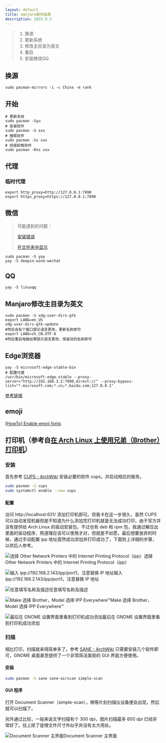 ```yaml
---
layout: default
title: manjaro避坑指南
description: 2023.9.3
---
```


> 1. 换源
> 2. 更新系统
> 3. 修改主目录为英文
> 4. 重启
> 5. 安装微信QQ

## 换源

```shell
sudo pacman-mirrors -i -c China -m rank
```

## 开始

```shell
# 更新系统
sudo pacman -Syu
# 安装软件
sudo pacman -S xxx
# 搜索软件
sudo pacman -Ss xxx
# 彻底卸载软件
sudo pacman -Rns xxx
```

## 代理

### 临时代理

```shell
export http_proxy=http://127.0.0.1:7890
export https_proxy=https://127.0.0.1:7890
```

## 微信
> 可能遇到的问题：
> 
> [安装错误](https://github.com/vufa/deepin-wine-wechat-arch/issues/271)
> 
> [在文件夹中显示](https://github.com/vufa/deepin-wine-wechat-arch/issues/273)

```shell
sudo pacman -S yay
yay -S deepin-wine-wechat
```

## QQ

```shell
yay -S linuxqq
```

## Manjaro修改主目录为英文

```shell
sudo pacman -S xdg-user-dirs-gtk
export LANG=en_US
xdg-user-dirs-gtk-update
#然后会有个窗口提示语言更改，更新名称即可
export LANG=zh_CN.UTF-8
#然后重启电脑如果提示语言更改，保留旧的名称即可
```

## Edge浏览器

```shell
yay -S microsoft-edge-stable-bin
# 配置代理
/usr/bin/microsoft-edge-stable --proxy-server="http://192.168.3.2:7890,direct://" --proxy-bypass-list="*.microsoft.com;*.cn;*.baidu.com;127.0.0.1"
```
[参考链接](https://learn.microsoft.com/zh-cn/deployedge/edge-learnmore-cmdline-options-proxy-settings)

## emoji

[[HowTo] Enable emoji fonts](https://forum.manjaro.org/t/howto-enable-emoji-fonts/36695)

## 打印机（参考自[在 Arch Linux 上使用兄弟（Brother）打印机](https://blog.gimo.me/posts/using-brother-printer-on-linux/)）

### 安装

首先参考 [CUPS - ArchWiki](https://wiki.archlinux.org/title/CUPS) 安装必要的软件 cups，并启动相应的服务。

```bash
sudo pacman -S cups
sudo systemctl enable --now cups
```

#### 配置

访问 http://localhost:631/ 添加打印机即可。但我卡在这一步很久，虽然 CUPS 可以自动发现机器但是不知道为什么添加完打印机就是无法成功打印，由于官方并没有提供给 Arch Linux 的驱动安装包，不过也有 deb 和 rpm 包，我通过解压出里面的驱动程序，照道理应该可以使用才对，但就是不如愿，最后想要放弃的时候，通过手动配置 ipp 地址竟然成功添加并打印成功了，下面附上详细的步骤，以供后人参考。

![选择 Other Network Printers 中的 Internet Printing Protocol（ipp）](https://blog.gimo.me/posts/using-brother-printer-on-linux/CUPS_Add_Printer_1_hu5fe08531ddde13eea07ec4e98d254e63_105553_1020x802_resize_q75_h2_box_3.webp)选择 Other Network Printers 中的 Internet Printing Protocol（ipp）

![输入 ipp://192.168.2.143/ipp/port1，注意替换 IP 地址](https://blog.gimo.me/posts/using-brother-printer-on-linux/CUPS_Add_Printer_2_hubb4ee942e046868eedc02027805076d8_80651_1020x802_resize_q75_h2_box_3.webp)输入 ipp://192.168.2.143/ipp/port1，注意替换 IP 地址

![任意填写名称及描述](https://blog.gimo.me/posts/using-brother-printer-on-linux/CUPS_Add_Printer_3_hu0dc100d7ade6311147510fcc67c3f3fa_80544_1020x802_resize_q75_h2_box_3.webp)任意填写名称及描述

![Make 选择 Brother，Model 选择 IPP Everywhere™](https://blog.gimo.me/posts/using-brother-printer-on-linux/CUPS_Add_Printer_4_hu3b77e3cb8179cb23905fa61b97ce212d_89291_1020x802_resize_q75_h2_box_3.webp)Make 选择 Brother，Model 选择 IPP Everywhere™

![最后在 GNOME 设置界面里看到打印机成功添加](https://blog.gimo.me/posts/using-brother-printer-on-linux/GNOME_Settings_Printers_hu986723f6be26005212c65202a8917e13_58100_1181x790_resize_q75_h2_box_3.webp)最后在 GNOME 设置界面里看到打印机成功添加

### 扫描

相比打印，扫描就来得简单多了。参考 [SANE - ArchWiki](https://wiki.archlinux.org/title/SANE) 只需要安装几个软件即可，GNOME 桌面甚至提供了一个非常简洁美观的 GUI 界面方便使用。

#### 安装

```bash
sudo pacman -S sane sane-airscan simple-scan
```

#### GUI 程序

打开 Document Scanner（simple-scan），稍等片刻扫描仪设备便会出现，然后就可以扫描了。

另外通过比较，一般来说文字扫描有个 300 dpi，图片扫描最多 600 dpi 已经非常好了。往上除了徒增文件尺寸外似乎并没有太大用处。

![Document Scanner 主界面](https://blog.gimo.me/posts/using-brother-printer-on-linux/Document_Scanner_hu9b10475b0f1a26ab7cd7fa777ecc9839_27875_890x760_resize_q75_h2_box_3.webp)Document Scanner 主界面